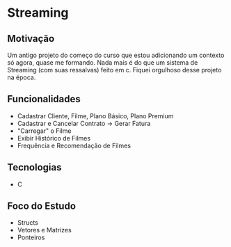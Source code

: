 # Streaming

## Motivação

Um antigo projeto do começo do curso que estou adicionando um contexto só agora, quase me formando. Nada mais é do que um sistema de Streaming (com suas ressalvas) feito em c. Fiquei orgulhoso desse projeto na época. 

## Funcionalidades

- Cadastrar Cliente, Filme, Plano Básico, Plano Premium
- Cadastrar e Cancelar Contrato -> Gerar Fatura
- "Carregar" o Filme
- Exibir Histórico de Filmes
- Frequência e Recomendação de Filmes

## Tecnologias 

- C

## Foco do Estudo

- Structs
- Vetores e Matrizes
- Ponteiros
